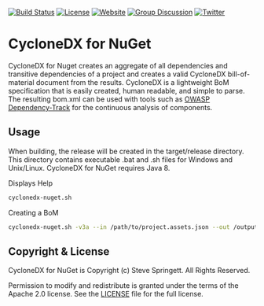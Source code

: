 [![Build Status](https://travis-ci.org/CycloneDX/cyclonedx-nuget.svg?branch=master)](https://travis-ci.org/CycloneDX/cyclonedx-nuget)
[![License](https://img.shields.io/badge/license-Apache%202.0-brightgreen.svg)][License]
[![Website](https://img.shields.io/badge/https://-cyclonedx.org-blue.svg)](https://cyclonedx.org/)
[![Group Discussion](https://img.shields.io/badge/discussion-groups.io-blue.svg)](https://groups.io/g/CycloneDX)
[![Twitter](https://img.shields.io/twitter/url/http/shields.io.svg?style=social&label=Follow)](https://twitter.com/CycloneDX_Spec)


CycloneDX for NuGet
=========

CycloneDX for Nuget creates an aggregate of all dependencies and transitive dependencies of a project 
and creates a valid CycloneDX bill-of-material document from the results. CycloneDX is a lightweight BoM 
specification that is easily created, human readable, and simple to parse. The resulting bom.xml can be used
with tools such as [OWASP Dependency-Track](https://dependencytrack.org/) for the continuous analysis of components.

Usage
-------------------
When building, the release will be created in the target/release directory. This directory contains
executable .bat and .sh files for Windows and Unix/Linux. CycloneDX for NuGet requires Java 8.

Displays Help
```bash
cyclonedx-nuget.sh
```

Creating a BoM
```bash
cyclonedx-nuget.sh -v3a --in /path/to/project.assets.json --out /output/path
```


Copyright & License
-------------------

CycloneDX for NuGet is Copyright (c) Steve Springett. All Rights Reserved.

Permission to modify and redistribute is granted under the terms of the Apache 2.0 license. See the [LICENSE] file for the full license.

[License]: https://github.com/CycloneDX/cyclonedx-nuget/blob/master/LICENSE
